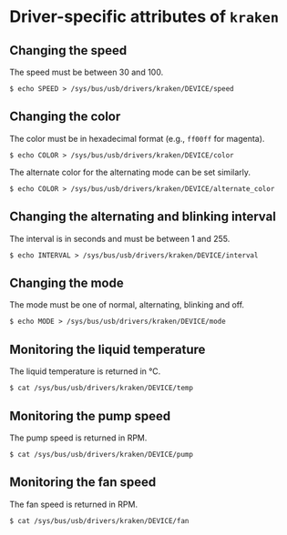 # Driver-specific attributes of `kraken`

## Changing the speed
The speed must be between 30 and 100.
```Shell
$ echo SPEED > /sys/bus/usb/drivers/kraken/DEVICE/speed
```

## Changing the color
The color must be in hexadecimal format (e.g., `ff00ff` for magenta).
```Shell
$ echo COLOR > /sys/bus/usb/drivers/kraken/DEVICE/color
```

The alternate color for the alternating mode can be set similarly.
```Shell
$ echo COLOR > /sys/bus/usb/drivers/kraken/DEVICE/alternate_color
```

## Changing the alternating and blinking interval
The interval is in seconds and must be between 1 and 255.
```Shell
$ echo INTERVAL > /sys/bus/usb/drivers/kraken/DEVICE/interval
```

## Changing the mode
The mode must be one of normal, alternating, blinking and off.
```Shell
$ echo MODE > /sys/bus/usb/drivers/kraken/DEVICE/mode
```

## Monitoring the liquid temperature
The liquid temperature is returned in °C.
```Shell
$ cat /sys/bus/usb/drivers/kraken/DEVICE/temp
```

## Monitoring the pump speed
The pump speed is returned in RPM.
```Shell
$ cat /sys/bus/usb/drivers/kraken/DEVICE/pump
```

## Monitoring the fan speed
The fan speed is returned in RPM.
```Shell
$ cat /sys/bus/usb/drivers/kraken/DEVICE/fan
```
